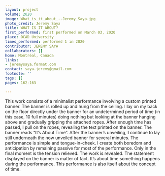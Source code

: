 ```yaml
---
layout: project
volume: 2020
image: What_is_it_about_--Jeremy_Saya.jpg
photo_credit: Jeremy Saya
title: WHAT IS IT ABOUT?
first_performed: first performed on March 03, 2020
place: OCAD University
times_performed: performed 1 in 2020
contributor: JEREMY SAYA
collaborators: []
home: Montréal, Canada
links:
- jeremysaya.format.com
contact: saya.jeremy@gmail.com
footnote: ''
tags: []
pages: 162-163

---
```


This work consists of a minimalist performance involving a custom printed banner. The banner is rolled up and hung from the ceiling. I lay on my back on the floor directly under the banner for an undetermined period of time (in this case, 10 full minutes) doing nothing but looking at the banner hanging above and gradually gripping the attached ropes. After enough time has passed, I pull on the ropes, revealing the text printed on the banner. The banner reads “It’s About Time”. After the banner’s unveiling, I continue to lay still underneath the now unveiled banner for several minutes. 
The performance is simple and tongue-in-cheek. I create both boredom and anticipation by remaining passive for most of the performance. Only in the final moment is the tension relieved. The work is revealed. The statement displayed on the banner is matter of fact. It’s about time something happens during the performance. This performance is also itself about the concept of time.
